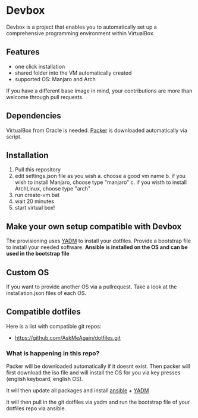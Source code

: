 # Devbox

Devbox is a project that enables you to automatically set up a comprehensive programming environment within VirtualBox.

## Features

* one click installation
* shared folder into the VM automatically created
* supported OS: Manjaro and Arch

If you have a different base image in mind, your contributions are more than welcome through pull requests.

## Dependencies

VirtualBox from Oracle is needed. [Packer](https://www.packer.io/) is downloaded automatically via script.

## Installation

1. Pull this repository
2. edit settings.json file as you wish
    a. choose a good vm name
    b. if you wish to install Manjaro, choose type "manjaro"
    c. if you wisth to install ArchLinux, choose type "arch"
3. run create-vm.bat
4. wait 20 minutes
5. start virtual box!

## Make your own setup compatible with Devbox

The provisioning uses [YADM](https://yadm.io/) to install your dotfiles. Provide a bootstrap file to install your needed software. **Ansible is installed on the OS and can be used in the bootstrap file**

## Custom OS

If you want to provide another OS via a pullrequest. Take a look at the installation.json files of each OS. 

## Compatible dotfiles

Here is a list with compatible git repos:

* https://github.com/AskMeAgain/dotfiles.git

### What is happening in this repo?

Packer will be downloaded automatically if it doesnt exist. Then packer will first download the iso file and will install the OS for you
via key presses (english keyboard, english OS).

It will then update all packages and install [ansible](https://www.ansible.com/) + [YADM](https://yadm.io/)

It will then pull in the git dotfiles via yadm and run the bootstrap file of your dotfiles repo via ansible.
